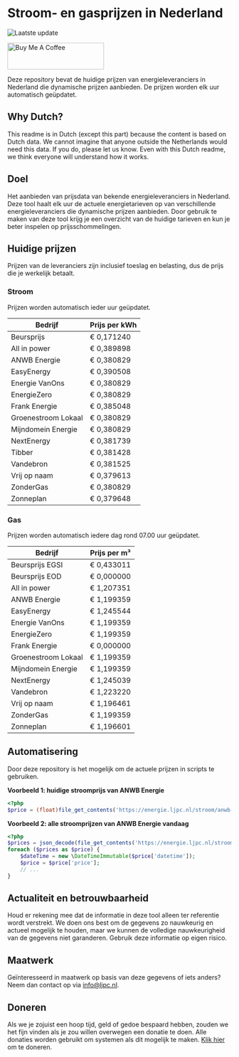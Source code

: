 # Stroom- en gasprijzen in Nederland

![Laatste update](https://img.shields.io/badge/laatste%20update-2023--09--26%2018%3A00%20CET-brightgreen)

<a href="https://www.buymeacoffee.com/Lars-" target="_blank"><img src="https://cdn.buymeacoffee.com/buttons/v2/default-orange.png" alt="Buy Me A Coffee" height="60" style="height: 60px !important;width: 217px !important;" ></a>

Deze repository bevat de huidige prijzen van energieleveranciers in Nederland die dynamische prijzen aanbieden. De prijzen worden elk uur automatisch geüpdatet.

## Why Dutch?

This readme is in Dutch (except this part) because the content is based on Dutch data. We cannot imagine that anyone outside the Netherlands would need this data. If you do, please let us know. Even with this Dutch readme, we think
everyone will understand how it works.

## Doel

Het aanbieden van prijsdata van bekende energieleveranciers in Nederland. Deze tool haalt elk uur de actuele energietarieven op van verschillende energieleveranciers die dynamische prijzen aanbieden. Door gebruik te maken van deze tool
krijg je een overzicht van de huidige tarieven en kun je beter inspelen op prijsschommelingen.

## Huidige prijzen

Prijzen van de leveranciers zijn inclusief toeslag en belasting, dus de prijs die je werkelijk betaalt.

### Stroom

Prijzen worden automatisch ieder uur geüpdatet.

 Bedrijf | Prijs per kWh 
---------|---------------
Beursprijs | € 0,171240
All in power | € 0,389898
ANWB Energie | € 0,380829
EasyEnergy | € 0,390508
Energie VanOns | € 0,380829
EnergieZero | € 0,380829
Frank Energie | € 0,385048
Groenestroom Lokaal | € 0,380829
Mijndomein Energie | € 0,380829
NextEnergy | € 0,381739
Tibber | € 0,381428
Vandebron | € 0,381525
Vrij op naam | € 0,379613
ZonderGas | € 0,380829
Zonneplan | € 0,379648


### Gas

Prijzen worden automatisch iedere dag rond 07.00 uur geüpdatet.

 Bedrijf | Prijs per m³ 
---------|--------------
Beursprijs EGSI | € 0,433011
Beursprijs EOD | € 0,000000
All in power | € 1,207351
ANWB Energie | € 1,199359
EasyEnergy | € 1,245544
Energie VanOns | € 1,199359
EnergieZero | € 1,199359
Frank Energie | € 0,000000
Groenestroom Lokaal | € 1,199359
Mijndomein Energie | € 1,199359
NextEnergy | € 1,245039
Vandebron | € 1,223220
Vrij op naam | € 1,196461
ZonderGas | € 1,199359
Zonneplan | € 1,196601


## Automatisering

Door deze repository is het mogelijk om de actuele prijzen in scripts te gebruiken.

**Voorbeeld 1: huidige stroomprijs van ANWB Energie**

```php
<?php
$price = (float)file_get_contents('https://energie.ljpc.nl/stroom/anwb-energie-nu.txt');

```

**Voorbeeld 2: alle stroomprijzen van ANWB Energie vandaag**

```php
<?php
$prices = json_decode(file_get_contents('https://energie.ljpc.nl/stroom/all-in-power-vandaag.json'),true);
foreach ($prices as $price) {
    $dateTime = new \DateTimeImmutable($price['datetime']);
    $price = $price['price'];
    // ...
}
```

## Actualiteit en betrouwbaarheid

Houd er rekening mee dat de informatie in deze tool alleen ter referentie wordt verstrekt. We doen ons best om de gegevens zo nauwkeurig en actueel mogelijk te houden, maar we kunnen de volledige nauwkeurigheid van de gegevens niet
garanderen. Gebruik deze informatie op eigen risico.

## Maatwerk

Geïnteresseerd in maatwerk op basis van deze gegevens of iets anders? Neem dan contact op
via [info@ljpc.nl](mailto:info@ljpc.nl?subject=Energie%20prijzen).

## Doneren

Als we je zojuist een hoop tijd, geld of gedoe bespaard hebben, zouden we het fijn vinden als je zou willen overwegen een
donatie te doen. Alle donaties worden gebruikt om systemen als dit mogelijk te
maken. [Klik hier](https://www.buymeacoffee.com/Lars-) om te doneren.
